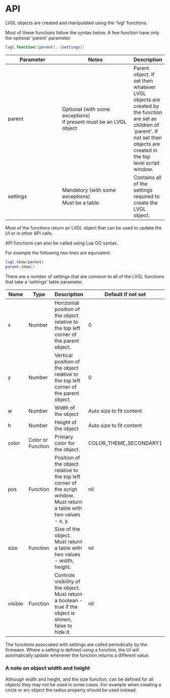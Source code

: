 # API

LVGL objects are created and manipulated using the 'lvgl' functions.

Most of these functions follow the syntax below. A few function have only the optional 'parent' parameter.

```lua
lvgl.function([parent], {settings})
```

<table><thead><tr><th width="179">Parameter</th><th width="247">Notes</th><th>Description</th></tr></thead><tbody><tr><td>parent</td><td>Optional (with some exceptions)<br>If present must be an LVGL object</td><td>Parent object. If set then whatever LVGL objects are created by the function are set as children of 'parent'. If not set then objects are created in the top level script window.</td></tr><tr><td>settings</td><td>Mandatory (with some exceptions)<br>Must be a table</td><td>Contains all of the settings required to create the LVGL object.</td></tr></tbody></table>

Most of the functions return an LVGL object that can be used to update the UI or in other API calls.

API functions can also be called using Lua OO syntax.

For example the following two lines are equivalent.

```lua
lvgl.show(parent)
parent:show()
```

There are a number of settings that are common to all of the LVGL functions that take a 'settings' table parameter.

<table><thead><tr><th width="117">Name</th><th width="144">Type</th><th>Description</th><th>Default if not set</th></tr></thead><tbody><tr><td>x</td><td>Number</td><td>Horizontal position of the object relative to the top left corner of the parent object.</td><td>0</td></tr><tr><td>y</td><td>Number</td><td>Vertical position of the object relative to the top left corner of the parent object.</td><td>0</td></tr><tr><td>w</td><td>Number</td><td>Width of the object</td><td>Auto size to fit content</td></tr><tr><td>h</td><td>Number</td><td>Height of the object</td><td>Auto size to fit content</td></tr><tr><td>color</td><td>Color or Function</td><td>Primary color for the object.</td><td>COLOR_THEME_SECONDARY1</td></tr><tr><td>pos</td><td>Function</td><td>Position of the object relative to the top left corner of the script window.<br>Must return a table with two values - x, y.</td><td>nil</td></tr><tr><td>size</td><td>Function</td><td>Size of the object. Must return a table with two values - width, height.</td><td>nil</td></tr><tr><td>visible</td><td>Function</td><td>Controls visibility of the object. Must return a boolean - true if the object is shown, false to hide it.</td><td>nil</td></tr></tbody></table>

The functions associated with settings are called periodically by the firmware. Where a setting is defined using a function, the UI will automatically update whenever the function returns a different value.&#x20;

### A note on object width and height

Although width and height, and the size function, can be defined for all objects they may not be used in some cases. For example when creating a circle or arc object the radius property should be used instead.
